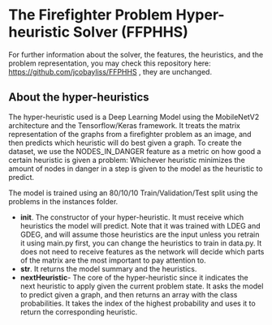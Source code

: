 # The Firefighter Problem Hyper-heuristic Solver (FFPHHS)

For further information about the solver, the features, the heuristics, and the problem representation, you may check this repository here: https://github.com/jcobayliss/FFPHHS , they are unchanged.

## About the hyper-heuristics

The hyper-heuristic used is a Deep Learning Model using the MobileNetV2 architecture and the Tensorflow/Keras framework. It treats the matrix representation of the graphs from a firefighter problem as an image, and then predicts which heuristic will do best given a graph. To create the dataset, we use the NODES_IN_DANGER feature as a metric on how good a certain heuristic is given a problem: Whichever heuristic minimizes the amount of nodes in danger in a step is given to the model as the heuristic to predict. 

The model is trained using an 80/10/10 Train/Validation/Test split using the problems in the instances folder. 

- **__init__**. The constructor of your hyper-heuristic. It must receive which heuristics the model will predict. Note that it was trained with LDEG and GDEG, and will assume those heuristics are the input unless you retrain it using main.py first, you can change the heuristics to train in data.py. It does not need to receive features as the network will decide which parts of the matrix are the most important to pay attention to.
- **__str__**. It returns the model summary and the heuristics. 
- **nextHeuristic**- The core of the hyper-heuristic since it indicates the next heuristic to apply given the current problem state. It asks the model to predict given a graph, and then returns an array with the class probabilities. It takes the index of the highest probability and uses it to return the corresponding heuristic.

